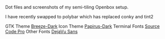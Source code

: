 Dot files and screenshots of my semi-tiling Openbox setup.

I have recently swapped to polybar which has replaced conky and tint2

GTK Theme [Breeze-Dark](https://www.gnome-look.org/p/1197982/)
Icon Theme [Papirus-Dark](https://github.com/PapirusDevelopmentTeam/papirus-icon-theme)
Terminal Fonts [Source Code Pro](https://fonts.adobe.com/fonts/source-code-pro)
Other Fonts [DejaVu Sans]([(https://www.fontsquirrel.com/fonts/dejavu-sans)])

